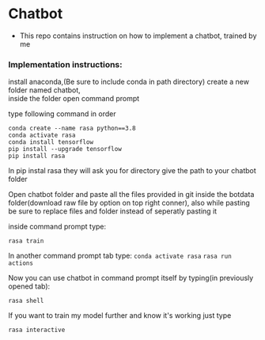 # Chatbot 
- This repo contains instruction on how to implement a chatbot, trained by me

### Implementation instructions:
install anaconda,(Be sure to include conda in path directory) 
create a new folder named chatbot,  
inside the folder open command prompt 


type following command in order
```
conda create --name rasa python==3.8
conda activate rasa
conda install tensorflow
pip install --upgrade tensorflow
pip install rasa
```
In pip instal rasa they will ask you for directory give the path to your chatbot folder

Open chatbot folder and paste all the files provided in git inside the botdata folder(download raw file by option on top right conner), also while pasting be sure to replace files and folder instead of seperatly pasting it

inside command prompt type:

`rasa train`

In another command prompt tab type:
`conda activate rasa`
`rasa run actions`

Now you can use chatbot in command prompt itself by typing(in previously opened tab):

`rasa shell`

If you want to train my model further and know it's working just type 

`rasa interactive`


